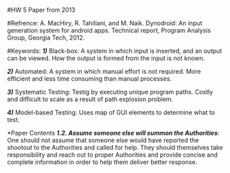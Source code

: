 #HW 5 Paper from 2013

#Refrence:
A. MacHiry, R. Tahiliani, and M. Naik. Dynodroid: An input
generation system for android apps. Technical report,
Program Analysis Group, Georgia Tech, 2012.

#Keywords:
***1)*** Black-box: A system in which input is inserted, and an output can be viewed. How the output is formed from the input is not known.

***2)*** Automated: A system in which manual effort is not required. More efficient and less time consuming than manual processes.

***3)*** Systematic Testing: Testig by executing unique program paths. Costly and difficult to scale as a result of path explosion problem.

***4)*** Model-based Testing: Uses map of GUI elements to determine what to test. 

*Paper Contents
***1.2. Assume someone else will summon the Authorities***: One should not assume that someone else would have reported the shootout to the Authorities and called for help. They should themselves take responsibility and reach out to proper Authorities and provide concise and complete information in order to help them deliver better response.
